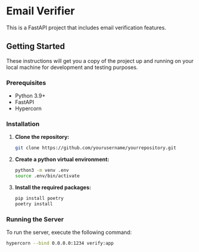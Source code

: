 # Email Verifier 
This is a FastAPI project that includes email verification features.

## Getting Started

These instructions will get you a copy of the project up and running on your local machine for development and testing purposes.

### Prerequisites

- Python 3.9+
- FastAPI
- Hypercorn

### Installation

1. **Clone the repository:**
    ```bash
    git clone https://github.com/yourusername/yourrepository.git
    ```

2. **Create a python virtual environment:**
    ```bash
    python3 -m venv .env
    source .env/bin/activate
    ```

3. **Install the required packages:**
    ```bash
    pip install poetry
    poetry install
    ```

### Running the Server

To run the server, execute the following command:

```bash
hypercorn --bind 0.0.0.0:1234 verify:app
